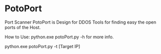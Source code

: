 # PotoPort
Port Scanner
PotoPort is Design for DDOS Tools for finding easy the open ports of the Host.

How to Use:
python.exe potoPort.py -h for more info.

python.exe potoPort.py -t [Target IP]
